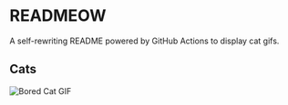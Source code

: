 # READMEOW

A self-rewriting README powered by GitHub Actions to display cat gifs.

## Cats

![Bored Cat GIF](https://media3.giphy.com/media/v1.Y2lkPTlhY2QwMmRhZHI3NWVsc2w3M2MwaGRxcng5b3Vsb20wcGw0OHhwMzEwYTdnaWQ0ZiZlcD12MV9naWZzX3NlYXJjaCZjdD1n/mlvseq9yvZhba/200.gif)
